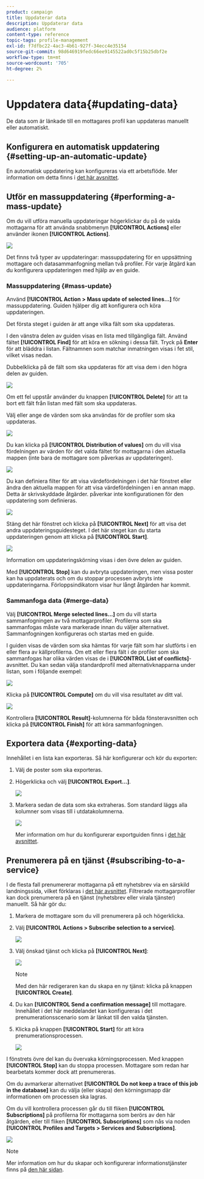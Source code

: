 ```yaml
---
product: campaign
title: Uppdaterar data
description: Uppdaterar data
audience: platform
content-type: reference
topic-tags: profile-management
exl-id: f7dfbc22-4ac3-4b61-927f-34ecc4e35154
source-git-commit: 98d646919fedc66ee9145522ad0c5f15b25dbf2e
workflow-type: tm+mt
source-wordcount: '705'
ht-degree: 2%

---
```


# Uppdatera data{#updating-data}

De data som är länkade till en mottagares profil kan uppdateras manuellt eller automatiskt.

## Konfigurera en automatisk uppdatering {#setting-up-an-automatic-update}

En automatisk uppdatering kan konfigureras via ett arbetsflöde. Mer information om detta finns i [det här avsnittet](../../workflow/using/update-data.md).

## Utför en massuppdatering {#performing-a-mass-update}

Om du vill utföra manuella uppdateringar högerklickar du på de valda mottagarna för att använda snabbmenyn **[!UICONTROL Actions]** eller använder ikonen **[!UICONTROL Actions]**.

![](assets/s_ncs_user_action_icon.png)

Det finns två typer av uppdateringar: massuppdatering för en uppsättning mottagare och datasammanfogning mellan två profiler. För varje åtgärd kan du konfigurera uppdateringen med hjälp av en guide.

### Massuppdatering {#mass-update}

Använd **[!UICONTROL Action > Mass update of selected lines...]** för massuppdatering. Guiden hjälper dig att konfigurera och köra uppdateringen.

Det första steget i guiden är att ange vilka fält som ska uppdateras.

I den vänstra delen av guiden visas en lista med tillgängliga fält. Använd fältet **[!UICONTROL Find]** för att köra en sökning i dessa fält. Tryck på **Enter** för att bläddra i listan. Fältnamnen som matchar inmatningen visas i fet stil, vilket visas nedan.

Dubbelklicka på de fält som ska uppdateras för att visa dem i den högra delen av guiden.

![](assets/s_ncs_user_update_wizard01_1.png)

Om ett fel uppstår använder du knappen **[!UICONTROL Delete]** för att ta bort ett fält från listan med fält som ska uppdateras.

Välj eller ange de värden som ska användas för de profiler som ska uppdateras.

![](assets/s_ncs_user_update_wizard01_12.png)

Du kan klicka på **[!UICONTROL Distribution of values]** om du vill visa fördelningen av värden för det valda fältet för mottagarna i den aktuella mappen (inte bara de mottagare som påverkas av uppdateringen).

![](assets/s_ncs_user_update_wizard01_2.png)

Du kan definiera filter för att visa värdefördelningen i det här fönstret eller ändra den aktuella mappen för att visa värdefördelningen i en annan mapp. Detta är skrivskyddade åtgärder. påverkar inte konfigurationen för den uppdatering som definieras.

![](assets/s_ncs_user_update_wizard01_3.png)

Stäng det här fönstret och klicka på **[!UICONTROL Next]** för att visa det andra uppdateringsguidesteget. I det här steget kan du starta uppdateringen genom att klicka på **[!UICONTROL Start]**.

![](assets/s_ncs_user_update_wizard01_4.png)

Information om uppdateringskörning visas i den övre delen av guiden.

Med **[!UICONTROL Stop]** kan du avbryta uppdateringen, men vissa poster kan ha uppdaterats och om du stoppar processen avbryts inte uppdateringarna. Förloppsindikatorn visar hur långt åtgärden har kommit.

### Sammanfoga data {#merge-data}

Välj **[!UICONTROL Merge selected lines...]** om du vill starta sammanfogningen av två mottagarprofiler. Profilerna som ska sammanfogas måste vara markerade innan du väljer alternativet. Sammanfogningen konfigureras och startas med en guide.

I guiden visas de värden som ska hämtas för varje fält som har slutförts i en eller flera av källprofilerna. Om ett eller flera fält i de profiler som ska sammanfogas har olika värden visas de i **[!UICONTROL List of conflicts]**-avsnittet. Du kan sedan välja standardprofil med alternativknapparna under listan, som i följande exempel:

![](assets/s_ncs_user_merge_wizard01_1.png)

Klicka på **[!UICONTROL Compute]** om du vill visa resultatet av ditt val.

![](assets/s_ncs_user_merge_wizard01_2.png)

Kontrollera **[!UICONTROL Result]**-kolumnerna för båda fönsteravsnitten och klicka på **[!UICONTROL Finish]** för att köra sammanfogningen.

## Exportera data {#exporting-data}

Innehållet i en lista kan exporteras. Så här konfigurerar och kör du exporten:

1. Välj de poster som ska exporteras.
1. Högerklicka och välj **[!UICONTROL Export...]**.

   ![](assets/s_ncs_user_export_list.png)

1. Markera sedan de data som ska extraheras. Som standard läggs alla kolumner som visas till i utdatakolumnerna.

   ![](assets/s_ncs_user_export_list_start.png)

   Mer information om hur du konfigurerar exportguiden finns i [det här avsnittet](../../platform/using/executing-export-jobs.md).

## Prenumerera på en tjänst {#subscribing-to-a-service}

I de flesta fall prenumererar mottagarna på ett nyhetsbrev via en särskild landningssida, vilket förklaras i [det här avsnittet](../../delivery/using/managing-subscriptions.md). Filtrerade mottagarprofiler kan dock prenumerera på en tjänst (nyhetsbrev eller virala tjänster) manuellt. Så här gör du:

1. Markera de mottagare som du vill prenumerera på och högerklicka.
1. Välj **[!UICONTROL Actions > Subscribe selection to a service]**.

   ![](assets/s_ncs_user_selection_subscribe_service.png)

1. Välj önskad tjänst och klicka på **[!UICONTROL Next]**:

   ![](assets/s_ncs_user_selection_subscribe_service_2.png)

   >[!NOTE]
   >
   >Med den här redigeraren kan du skapa en ny tjänst: klicka på knappen **[!UICONTROL Create]**.

1. Du kan **[!UICONTROL Send a confirmation message]** till mottagare. Innehållet i det här meddelandet kan konfigureras i det prenumerationsscenario som är länkat till den valda tjänsten.
1. Klicka på knappen **[!UICONTROL Start]** för att köra prenumerationsprocessen.

   ![](assets/s_ncs_user_selection_subscribe_service_3.png)

I fönstrets övre del kan du övervaka körningsprocessen. Med knappen **[!UICONTROL Stop]** kan du stoppa processen. Mottagare som redan har bearbetats kommer dock att prenumereras.

Om du avmarkerar alternativet **[!UICONTROL Do not keep a trace of this job in the database]** kan du välja (eller skapa) den körningsmapp där informationen om processen ska lagras.

Om du vill kontrollera processen går du till fliken **[!UICONTROL Subscriptions]** på profilerna för mottagarna som berörs av den här åtgärden, eller till fliken **[!UICONTROL Subscriptions]** som nås via noden **[!UICONTROL Profiles and Targets > Services and Subscriptions]**.

![](assets/s_ncs_user_selection_subscribe_service_4.png)

>[!NOTE]
>
>Mer information om hur du skapar och konfigurerar informationstjänster finns på [den här sidan](../../delivery/using/managing-subscriptions.md).
